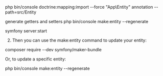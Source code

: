 php bin/console doctrine:mapping:import --force "App\Entity" annotation --path=src/Entity

generate getters and setters php bin/console make:entity --regenerate

symfony server:start

2. Then you can use the make:entity command to update your entity:

composer require --dev symfony/maker-bundle

Or, to update a specific entity:

php bin/console make:entity --regenerate